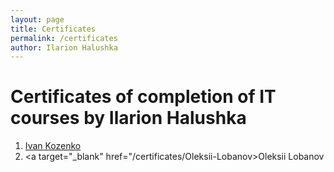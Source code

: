 ```yaml
---
layout: page
title: Certificates
permalink: /certificates
author: Ilarion Halushka
---
```


# Certificates of completion of IT courses by Ilarion Halushka

1. <a target="_blank" href="/certificates/Ivan-Kozenko">Ivan Kozenko</a>
1. <a target="_blank" href="/certificates/Oleksii-Lobanov>Oleksii Lobanov</a>
